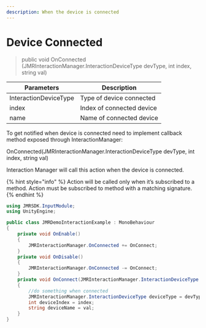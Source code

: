 ```yaml
---
description: When the device is connected
---
```


# Device Connected

> public void OnConnected (JMRInteractionManager.InteractionDeviceType devType, int index, string val)

| Parameters            | Description               |
| --------------------- | ------------------------- |
| InteractionDeviceType | Type of device connected  |
| index                 | Index of connected device |
| name                  | Name of connected device  |

To get notified when device is connected need to implement callback method exposed through InteractionManager:&#x20;

OnConnected(JMRInteractionManager.InteractionDeviceType devType, int index, string val)

Interaction Manager will call this action when the device is connected.&#x20;

{% hint style="info" %}
Action will be called only when it’s subscribed to a method. Action must be subscribed to method with a matching signature.&#x20;
{% endhint %}

```csharp
using JMRSDK.InputModule;
using UnityEngine;

public class JMRDemoInteractionExample : MonoBehaviour
{  
    private void OnEnable()
    {
        JMRInteractionManager.OnConnected += OnConnect;
    } 
    private void OnDisable()
    {
        JMRInteractionManager.OnConnected -= OnConnect;
    }
    private void OnConnect(JMRInteractionManager.InteractionDeviceType devType, int index, string val)
    {
        //do something when connected
        JMRInteractionManager.InteractionDeviceType deviceType = devType;
        int deviceIndex = index;
        string deviceName = val;
    }
}
```
